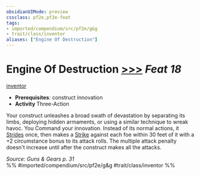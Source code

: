 ```yaml
---
obsidianUIMode: preview
cssclass: pf2e,pf2e-feat
tags:
- imported/compendium/src/pf2e/g&g
- trait/class/inventor
aliases: ["Engine Of Destruction"]
---
```

# Engine Of Destruction  [>>>](chapter-9-playing-the-game.md#Actions "Three-Action") *Feat 18*  
[inventor](rules/traits/inventor-g-g.md)  

- **Prerequisites**: construct innovation
- **Activity** Three-Action

Your construct unleashes a broad swath of devastation by separating its limbs, deploying hidden armaments, or using a similar technique to wreak havoc. You Command your innovation. Instead of its normal actions, it [Strides](stride.md) once, then makes a [Strike](strike.md) against each foe within 30 feet of it with a +2 circumstance bonus to its attack rolls. The multiple attack penalty doesn't increase until after the construct makes all the attacks.

*Source: Guns & Gears p. 31*  
%% #imported/compendium/src/pf2e/g&g #trait/class/inventor %%